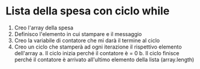 Lista della spesa con ciclo while
===

1. Creo l'array della spesa
1. Definisco l'elemento in cui stampare e il messaggio
1. Creo la variabile di contatore che mi darà il termine al ciclo
1. Creo un ciclo che stamperà ad ogni iterazione il rispettivo elemento dell'array 
  a. Il ciclo inizia perché il contatore è = 0
  b. Il ciclo finisce perché il contatore è arrivato all'ultimo elemento della lista (array.length)